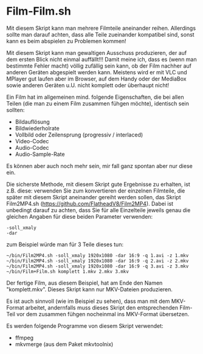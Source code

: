 # Film-Film.sh

Mit diesem Skript kann man mehrere Filmteile aneinander reihen.
Allerdings sollte man darauf achten, dass alle Teile zueinander kompatibel
sind, sonst kann es beim abspielen zu Problemen kommen!

Mit diesem Skript kann man gewaltigen Ausschuss produzieren, der auf dem
ersten Blick nicht einmal auffällt!!!
Damit meine ich, dass es (wenn man bestimmte Fehler macht) völlig zufällig
sein kann, ob der Film nachher auf anderen Geräten abgespielt werden kann.
Meistens wird er mit VLC und MPlayer gut laufen aber im Browser, auf dem Handy
oder der MediaBox sowie anderen Geräten u.U. nicht komplett oder
überhaupt nicht!

Ein Film hat im allgemeinen mind. folgende Eigenschaften, die bei allen Teilen
(die man zu einem Film zusammen fühgen möchte), identisch sein sollten:
  - Bildauflösung
  - Bildwiederholrate
  - Vollbild oder Zeilensprung (progressiv / interlaced)
  - Video-Codec
  - Audio-Codec
  - Audio-Sample-Rate

Es können aber auch noch mehr sein, mir fall ganz spontan aber nur diese ein.

Die sicherste Methode, mit diesem Skript gute Ergebnisse zu erhalten, ist
z.B. diese:
verwenden Sie zum konvertieren der einzelnen Filmteile, die später mit diesem
Skript aneinander gereiht werden sollen, das Skript Film2MP4.sh
(https://github.com/FlatheadV8/Film2MP4).
Dabei ist unbedingt darauf zu achten, dass Sie für alle Einzelteile jeweils
genau die gleichen Angaben für diese beiden Parameter verwenden:

    -soll_xmaly
    -dar

zum Beispiel würde man für 3 Teile dieses tun:

    ~/bin/Film2MP4.sh -soll_xmaly 1920x1080 -dar 16:9 -q 1.avi -z 1.mkv
    ~/bin/Film2MP4.sh -soll_xmaly 1920x1080 -dar 16:9 -q 2.avi -z 2.mkv
    ~/bin/Film2MP4.sh -soll_xmaly 1920x1080 -dar 16:9 -q 3.avi -z 3.mkv
    ~/bin/Film+Film.sh komplett 1.mkv 2.mkv 3.mkv

Der fertige Film, aus diesem Beispiel, hat am Ende den Namen "komplett.mkv".
Dieses Skript kann nur MKV-Dateien produzieren.

Es ist auch sinnvoll (wie im Beispiel zu sehen), dass man mit dem MKV-Format
arbeitet, andernfalls muss dieses Skript den entsprechenden Film-Teil
vor dem zusammen fühgen nocheinmal ins MKV-Format übersetzen.

Es werden folgende Programme von diesem Skript verwendet:
  - ffmpeg
  - mkvmerge (aus dem Paket mkvtoolnix)

